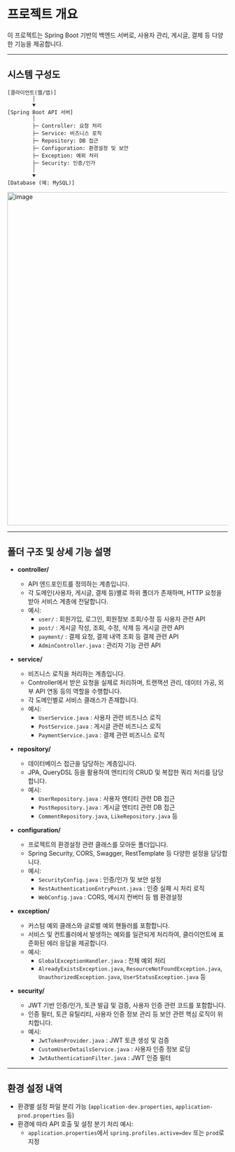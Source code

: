 # 프로젝트 개요

이 프로젝트는 Spring Boot 기반의 백엔드 서버로, 사용자 관리, 게시글, 결제 등 다양한 기능을 제공합니다.

---

## 시스템 구성도

```
[클라이언트(웹/앱)]
        │
        ▼
[Spring Boot API 서버]
        │
        ├─ Controller: 요청 처리
        ├─ Service: 비즈니스 로직
        ├─ Repository: DB 접근
        ├─ Configuration: 환경설정 및 보안
        ├─ Exception: 예외 처리
        ├─ Security: 인증/인가
        │
        ▼
[Database (예: MySQL)]
```

<img width="1427" height="761" alt="image" src="https://github.com/user-attachments/assets/66dcab2a-b181-4757-aad0-c9d150bfc08a" />  


---

## 폴더 구조 및 상세 기능 설명

- **controller/**
  - API 엔드포인트를 정의하는 계층입니다.
  - 각 도메인(사용자, 게시글, 결제 등)별로 하위 폴더가 존재하며, HTTP 요청을 받아 서비스 계층에 전달합니다.
  - 예시:
    - `user/` : 회원가입, 로그인, 회원정보 조회/수정 등 사용자 관련 API
    - `post/` : 게시글 작성, 조회, 수정, 삭제 등 게시글 관련 API
    - `payment/` : 결제 요청, 결제 내역 조회 등 결제 관련 API
    - `AdminController.java` : 관리자 기능 관련 API

- **service/**
  - 비즈니스 로직을 처리하는 계층입니다.
  - Controller에서 받은 요청을 실제로 처리하며, 트랜잭션 관리, 데이터 가공, 외부 API 연동 등의 역할을 수행합니다.
  - 각 도메인별로 서비스 클래스가 존재합니다.
  - 예시:
    - `UserService.java` : 사용자 관련 비즈니스 로직
    - `PostService.java` : 게시글 관련 비즈니스 로직
    - `PaymentService.java` : 결제 관련 비즈니스 로직

- **repository/**
  - 데이터베이스 접근을 담당하는 계층입니다.
  - JPA, QueryDSL 등을 활용하여 엔티티의 CRUD 및 복잡한 쿼리 처리를 담당합니다.
  - 예시:
    - `UserRepository.java` : 사용자 엔티티 관련 DB 접근
    - `PostRepository.java` : 게시글 엔티티 관련 DB 접근
    - `CommentRepository.java`, `LikeRepository.java` 등

- **configuration/**
  - 프로젝트의 환경설정 관련 클래스를 모아둔 폴더입니다.
  - Spring Security, CORS, Swagger, RestTemplate 등 다양한 설정을 담당합니다.
  - 예시:
    - `SecurityConfig.java` : 인증/인가 및 보안 설정
    - `RestAuthenticationEntryPoint.java` : 인증 실패 시 처리 로직
    - `WebConfig.java` : CORS, 메시지 컨버터 등 웹 환경설정

- **exception/**
  - 커스텀 예외 클래스와 글로벌 예외 핸들러를 포함합니다.
  - 서비스 및 컨트롤러에서 발생하는 예외를 일관되게 처리하여, 클라이언트에 표준화된 에러 응답을 제공합니다.
  - 예시:
    - `GlobalExceptionHandler.java` : 전체 예외 처리
    - `AlreadyExistsException.java`, `ResourceNotFoundException.java`, `UnauthorizedException.java`, `UserStatusException.java` 등

- **security/**
  - JWT 기반 인증/인가, 토큰 발급 및 검증, 사용자 인증 관련 코드를 포함합니다.
  - 인증 필터, 토큰 유틸리티, 사용자 인증 정보 관리 등 보안 관련 핵심 로직이 위치합니다.
  - 예시:
    - `JwtTokenProvider.java` : JWT 토큰 생성 및 검증
    - `CustomUserDetailsService.java` : 사용자 인증 정보 로딩
    - `JwtAuthenticationFilter.java` : JWT 인증 필터

---

## 환경 설정 내역

- 환경별 설정 파일 분리 가능 (`application-dev.properties`, `application-prod.properties` 등)
- 환경에 따라 API 호출 및 설정 분기 처리 예시:
  - `application.properties`에서 `spring.profiles.active=dev` 또는 `prod`로 지정
  

